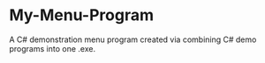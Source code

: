 My-Menu-Program
===============

A C# demonstration menu program created via combining C# demo programs into one .exe.

